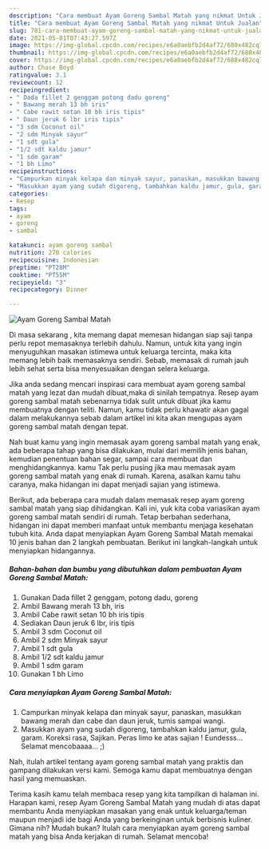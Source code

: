 ```yaml
---
description: "Cara membuat Ayam Goreng Sambal Matah yang nikmat Untuk Jualan"
title: "Cara membuat Ayam Goreng Sambal Matah yang nikmat Untuk Jualan"
slug: 781-cara-membuat-ayam-goreng-sambal-matah-yang-nikmat-untuk-jualan
date: 2021-05-01T07:43:27.597Z
image: https://img-global.cpcdn.com/recipes/e6a0aebfb2d4af72/680x482cq70/ayam-goreng-sambal-matah-foto-resep-utama.jpg
thumbnail: https://img-global.cpcdn.com/recipes/e6a0aebfb2d4af72/680x482cq70/ayam-goreng-sambal-matah-foto-resep-utama.jpg
cover: https://img-global.cpcdn.com/recipes/e6a0aebfb2d4af72/680x482cq70/ayam-goreng-sambal-matah-foto-resep-utama.jpg
author: Chase Boyd
ratingvalue: 3.1
reviewcount: 12
recipeingredient:
- " Dada fillet 2 genggam potong dadu goreng"
- " Bawang merah 13 bh iris"
- " Cabe rawit setan 10 bh iris tipis"
- " Daun jeruk 6 lbr iris tipis"
- "3 sdm Coconut oil"
- "2 sdm Minyak sayur"
- "1 sdt gula"
- "1/2 sdt kaldu jamur"
- "1 sdm garam"
- "1 bh Limo"
recipeinstructions:
- "Campurkan minyak kelapa dan minyak sayur, panaskan, masukkan bawang merah dan cabe dan daun jeruk, tumis sampai wangi."
- "Masukkan ayam yang sudah digoreng, tambahkan kaldu jamur, gula, garam. Koreksi rasa, Sajikan. Peras limo ke atas sajian ! Eundesss... Selamat mencobaaaa... ;)"
categories:
- Resep
tags:
- ayam
- goreng
- sambal

katakunci: ayam goreng sambal 
nutrition: 270 calories
recipecuisine: Indonesian
preptime: "PT28M"
cooktime: "PT55M"
recipeyield: "3"
recipecategory: Dinner

---
```



![Ayam Goreng Sambal Matah](https://img-global.cpcdn.com/recipes/e6a0aebfb2d4af72/680x482cq70/ayam-goreng-sambal-matah-foto-resep-utama.jpg)

Di masa  sekarang , kita memang dapat memesan hidangan siap saji tanpa perlu repot memasaknya terlebih dahulu. Namun, untuk kita yang ingin menyuguhkan masakan istimewa untuk keluarga tercinta, maka kita memang lebih baik memasaknya sendiri. Sebab, memasak di rumah jauh lebih sehat serta bisa menyesuaikan dengan selera keluarga.

Jika anda sedang mencari inspirasi cara membuat ayam goreng sambal matah yang lezat dan mudah dibuat,maka di sinilah tempatnya. Resep ayam goreng sambal matah  sebenarnya tidak sulit untuk dibuat jika kamu membuatnya dengan teliti. Namun, kamu tidak perlu khawatir akan gagal dalam melakukannya 
sebab dalam artikel ini kita akan mengupas ayam goreng sambal matah dengan tepat.  



Nah buat kamu yang ingin memasak ayam goreng sambal matah yang enak, ada beberapa tahap yang bisa dilakukan, mulai dari memilih jenis bahan, kemudian penentuan bahan segar, sampai cara membuat dan menghidangkannya. kamu Tak perlu pusing jika mau memasak ayam goreng sambal matah yang enak di rumah. Karena, asalkan kamu  tahu caranya, maka hidangan ini dapat menjadi sajian yang istimewa.

Berikut, ada beberapa cara mudah dalam memasak resep ayam goreng sambal matah yang siap dihidangkan. Kali ini, yuk kita coba variasikan ayam goreng sambal matah sendiri di rumah. Tetap berbahan sederhana, hidangan ini dapat memberi manfaat untuk membantu menjaga kesehatan tubuh kita. Anda dapat menyiapkan Ayam Goreng Sambal Matah memakai 10 jenis bahan dan 2 langkah pembuatan. Berikut ini langkah-langkah untuk menyiapkan hidangannya.

<!--inarticleads1-->

##### Bahan-bahan dan bumbu yang dibutuhkan dalam pembuatan Ayam Goreng Sambal Matah:

1. Gunakan  Dada fillet 2 genggam, potong dadu, goreng
1. Ambil  Bawang merah 13 bh, iris
1. Ambil  Cabe rawit setan 10 bh iris tipis
1. Sediakan  Daun jeruk 6 lbr, iris tipis
1. Ambil 3 sdm Coconut oil
1. Ambil 2 sdm Minyak sayur
1. Ambil 1 sdt gula
1. Ambil 1/2 sdt kaldu jamur
1. Ambil 1 sdm garam
1. Gunakan 1 bh Limo




<!--inarticleads2-->

##### Cara menyiapkan Ayam Goreng Sambal Matah:

1. Campurkan minyak kelapa dan minyak sayur, panaskan, masukkan bawang merah dan cabe dan daun jeruk, tumis sampai wangi.
1. Masukkan ayam yang sudah digoreng, tambahkan kaldu jamur, gula, garam. Koreksi rasa, Sajikan. Peras limo ke atas sajian ! Eundesss... Selamat mencobaaaa... ;)




Nah, itulah artikel tentang  ayam goreng sambal matah  yang praktis dan gampang dilakukan versi kami. Semoga kamu dapat membuatnya dengan hasil yang memuaskan. 

Terima kasih kamu telah membaca resep yang kita tampilkan di halaman ini. Harapan kami, resep  Ayam Goreng Sambal Matah yang mudah di atas dapat membantu Anda menyiapkan masakan yang enak untuk keluarga/teman maupun menjadi ide bagi Anda yang berkeinginan untuk berbisnis kuliner. Gimana nih? Mudah bukan? Itulah cara menyiapkan ayam goreng sambal matah yang bisa Anda kerjakan di rumah. Selamat mencoba!

